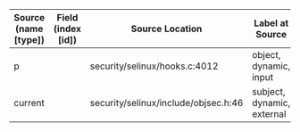 | Source (name [type])    | Field (index [id]) | Source Location                       | Label at Source             |
|-------------------------|--------------------|---------------------------------------|-----------------------------|
| p                       |                    | security/selinux/hooks.c:4012         | object, dynamic, input      |
| current                 |                    | security/selinux/include/objsec.h:46  | subject, dynamic, external  |
